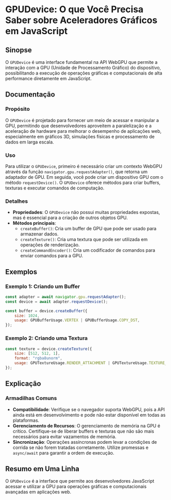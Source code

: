 <!--
Meta Description: # GPUDevice: O que Você Precisa Saber sobre Aceleradores Gráficos em JavaScript ## Sinopse O `GPUDevice` é uma interface fundamental na API WebGPU que...
Meta Keywords: gpu, para, que, gpudevice, javascript
-->

# GPUDevice: O que Você Precisa Saber sobre Aceleradores Gráficos em JavaScript

## Sinopse
O `GPUDevice` é uma interface fundamental na API WebGPU que permite a interação com a GPU (Unidade de Processamento Gráfico) do dispositivo, possibilitando a execução de operações gráficas e computacionais de alta performance diretamente em JavaScript.

## Documentação
### Propósito
O `GPUDevice` é projetado para fornecer um meio de acessar e manipular a GPU, permitindo que desenvolvedores aproveitem a paralelização e a aceleração de hardware para melhorar o desempenho de aplicações web, especialmente em gráficos 3D, simulações físicas e processamento de dados em larga escala.

### Uso
Para utilizar o `GPUDevice`, primeiro é necessário criar um contexto WebGPU através da função `navigator.gpu.requestAdapter()`, que retorna um adaptador de GPU. Em seguida, você pode criar um dispositivo GPU com o método `requestDevice()`. O `GPUDevice` oferece métodos para criar buffers, texturas e executar comandos de computação.

### Detalhes
- **Propriedades**: O `GPUDevice` não possui muitas propriedades expostas, mas é essencial para a criação de outros objetos GPU.
- **Métodos principais**: 
  - `createBuffer()`: Cria um buffer de GPU que pode ser usado para armazenar dados.
  - `createTexture()`: Cria uma textura que pode ser utilizada em operações de renderização.
  - `createCommandEncoder()`: Cria um codificador de comandos para enviar comandos para a GPU.

## Exemplos
### Exemplo 1: Criando um Buffer
```javascript
const adapter = await navigator.gpu.requestAdapter();
const device = await adapter.requestDevice();

const buffer = device.createBuffer({
    size: 1024,
    usage: GPUBufferUsage.VERTEX | GPUBufferUsage.COPY_DST,
});
```

### Exemplo 2: Criando uma Textura
```javascript
const texture = device.createTexture({
    size: [512, 512, 1],
    format: "rgba8unorm",
    usage: GPUTextureUsage.RENDER_ATTACHMENT | GPUTextureUsage.TEXTURE_BINDING,
});
```

## Explicação
### Armadilhas Comuns
- **Compatibilidade**: Verifique se o navegador suporta WebGPU, pois a API ainda está em desenvolvimento e pode não estar disponível em todas as plataformas.
- **Gerenciamento de Recursos**: O gerenciamento de memória na GPU é crítico. Certifique-se de liberar buffers e texturas que não são mais necessários para evitar vazamentos de memória.
- **Sincronização**: Operações assíncronas podem levar a condições de corrida se não forem tratadas corretamente. Utilize promessas e `async/await` para garantir a ordem de execução.

## Resumo em Uma Linha
O `GPUDevice` é a interface que permite aos desenvolvedores JavaScript acessar e utilizar a GPU para operações gráficas e computacionais avançadas em aplicações web.